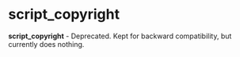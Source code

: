 # script_copyright

**script_copyright** - Deprecated. Kept for backward compatibility, but currently does nothing.
